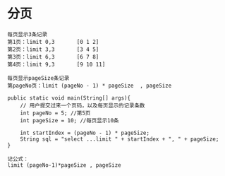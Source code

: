 # 分页

    每页显示3条记录
	第1页：limit 0,3		[0 1 2]
	第2页：limit 3,3		[3 4 5]
	第3页：limit 6,3		[6 7 8]
	第4页：limit 9,3		[9 10 11]

    每页显示pageSize条记录
	第pageNo页：limit (pageNo - 1) * pageSize  , pageSize

	public static void main(String[] args){
		// 用户提交过来一个页码，以及每页显示的记录条数
		int pageNo = 5; //第5页
		int pageSize = 10; //每页显示10条

		int startIndex = (pageNo - 1) * pageSize;
		String sql = "select ...limit " + startIndex + ", " + pageSize;
	}

    记公式：
	limit (pageNo-1)*pageSize , pageSize
